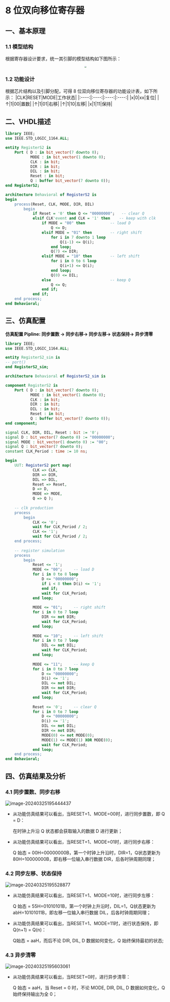 # 8 位双向移位寄存器
## 一、基本原理
### 1.1 模型结构
根据寄存器设计要求，统一其引脚的模型结构如下图所示：
<center><img src="./model.png" style="zoom: 33%;" /></center>

### 1.2 功能设计
根据芯片结构以及引脚分配，可得 8 位双向移位寄存器的功能设计表，如下所示：
|CLK|RESET|MODE|工作状态|
|:----:|:----:|:----:|:----:|
|x|0|xx|复位|
|$\uparrow$|1|00|置数|
|$\uparrow$|1|01|右移|
|$\uparrow$|1|10|左移|
|x|1|11|保持|



## 二、VHDL描述
```vhdl
library IEEE;
use IEEE.STD_LOGIC_1164.ALL;

entity RegisterS2 is
    Port ( D : in bit_vector(7 downto 0);
           MODE : in bit_vector(1 downto 0);
           CLK : in bit;
           DIR : in bit;
           DIL : in bit;
           Reset : in bit;
           Q : buffer bit_vector(7 downto 0));
end RegisterS2;

architecture Behavioral of RegisterS2 is
begin  
    process(Reset, CLK, MODE, DIR, DIL)
        begin
            if Reset = '0' then Q <= "00000000";   -- clear Q
            elsif CLK'event and CLK = '1' then    -- keep with clk
                if MODE = "00" then           -- load D
                    Q <= D;
                elsif MODE = "01" then        -- right shift
                    for i in 7 downto 1 loop
                        Q(i-1) <= Q(i);
                    end loop;
                    Q(7) <= DIR;
                elsif MODE = "10" then        -- left shift
                    for i in 0 to 6 loop
                        Q(i+1) <= Q(i);
                    end loop;
                    Q(0) <= DIL;
                else                          -- keep Q
                    Q <= Q;
                end if;
            end if;
    end process;
end Behavioral;
```
## 三、仿真配置
**仿真配置 Pipline: 同步置数 $\rightarrow$ 同步右移$\rightarrow$ 同步左移$\rightarrow$ 状态保持$\rightarrow$ 异步清零**

```vhdl
library IEEE;
use IEEE.STD_LOGIC_1164.ALL;

entity RegisterS2_sim is
-- port()
end RegisterS2_sim;

architecture Behavioral of RegisterS2_sim is

component RegisterS2 is
    Port ( D : in bit_vector(7 downto 0);
           MODE : in bit_vector(1 downto 0);
           CLK : in bit;
           DIR : in bit;
           DIL : in bit;
           Reset : in bit;
           Q : buffer bit_vector(7 downto 0));
end component;

signal CLK, DIR, DIL, Reset : bit := '0';
signal D : bit_vector(7 downto 0) := "00000000";
signal MODE : bit_vector(1 downto 0) := "00";
signal Q : bit_vector(7 downto 0);
constant CLK_Period : time := 10 ns;

begin
    UUT: RegisterS2 port map(
            CLK => CLK,
            DIR => DIR,
            DIL => DIL,
            Reset => Reset,
            D => D,
            MODE => MODE,
            Q => Q );
            
    -- clk production
    process
        begin
            CLK <= '0';
            wait for CLK_Period / 2;
            CLK <= '1';
            wait for CLK_Period / 2;
    end process;
       
    -- register simulation
    process
        begin
            Reset <= '1';
            MODE <= "00";     -- load D
            for i in 0 to 8 loop
                D <= "00000000";
                if i < 8 then D(i) <= '1';
                end if;
                wait for CLK_Period;
            end loop;
            
            MODE <= "01";     -- right shift
            for i in 0 to 7 loop
                DIR <= not DIR;
                wait for CLK_Period;
            end loop;
            
            MODE <= "10";     -- left shift
            for i in 0 to 7 loop
                DIL <= not DIL;
                wait for CLK_Period;
            end loop;
            
            MODE <= "11";     -- keep Q
            for i in 0 to 7 loop
                D <= "00000000";
                D(i) <= '1';
                DIL <= not DIL;
                DIR <= not DIR;
                wait for CLK_Period;
            end loop;
            
            Reset <= '0';     -- clear Q
            for i in 0 to 7 loop
                D <= "00000000";
                D(i) <= '1';
                DIL <= not DIL;
                DIR <= not DIR;
                MODE(0) <= not MODE(0);
                MODE(1) <= MODE(1) XOR MODE(0);
                wait for CLK_Period;
            end loop;
    end process;
end Behavioral;
```

## 四、仿真结果及分析
### 4.1 同步置数、同步右移
![image-20240325195444437](assets/image-20240325195444437.png)

+ 从功能仿真结果可以看出，当RESET=1、MODE=00时，进行同步置数，即 Q = D：

  在时钟上升沿 Q 状态都会获取输入的数据 D 进行更新；

+ 从功能仿真结果可以看出，当RESET=1、MODE=01时，进行同步右移：

  Q 始态 = 00H=00000000B，第一个时钟上升沿时，DIR=1，Q状态更新为 80H=10000000B，即右移一位输入串行数据 DIR，后各时钟周期同理；

### 4.2 同步左移、状态保持

![image-20240325195528877](assets/image-20240325195528877.png)

+ 从功能仿真结果可以看出，当RESET=1、MODE=10时，进行同步左移：

  Q 始态 = 55H=01010101B，第一个时钟上升沿时，DIL=1，Q状态更新为 abH=10101011B，即左移一位输入串行数据 DIL，后各时钟周期同理；

+ 从功能仿真结果可以看出，当RESET=1、MODE=11时，进行状态保持，即 Q(n+1) = Q(n)：

  Q始态 = aaH，而后不论 DIR, DIL, D 数据如何变化，Q 始终保持最初的状态;

### 4.3 异步清零
![image-20240325195603061](assets/image-20240325195603061.png)

+ 从功能仿真结果可以看出，当RESET=0时，进行异步清零：

  Q 始态 = aaH，当 Reset = 0 时，不论 MODE, DIR, DIL, D 数据如何变化，Q始终保持输出为全 0；
